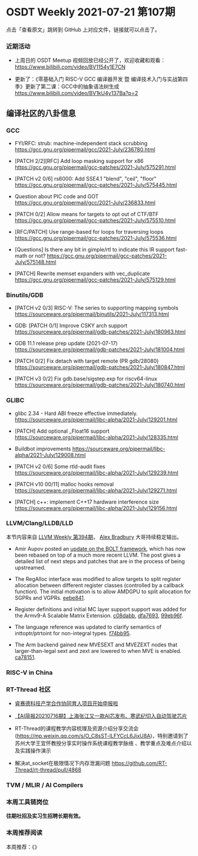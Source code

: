 # OSDT Weekly 2021-07-21 第107期

点击「查看原文」跳转到 GitHub 上对应文件，链接就可以点击了。

### 近期活动

- 上周日的 OSDT Meetup 视频回放已经公开了，欢迎收藏和观看：
  https://www.bilibili.com/video/BV1154y1E7CN

- 更新了：《零基础入门 RISC-V GCC 编译器开发 暨 编译技术入门与实战第四季》更新了第二课：GCC中的抽象语法树生成
  https://www.bilibili.com/video/BV1kU4y137Ba?p=2

## 编译社区的八卦信息

### GCC

- FYI/RFC: strub: machine-independent stack scrubbing
  https://gcc.gnu.org/pipermail/gcc/2021-July/236780.html

- [PATCH 2/2][RFC] Add loop masking support for x86
  https://gcc.gnu.org/pipermail/gcc-patches/2021-July/575291.html

- [PATCH v2 0/6] rs6000: Add SSE4.1 "blend", "ceil", "floor"
  https://gcc.gnu.org/pipermail/gcc-patches/2021-July/575445.html

- Question about PIC code and GOT
  https://gcc.gnu.org/pipermail/gcc/2021-July/236833.html

- [PATCH 0/2] Allow means for targets to opt out of CTF/BTF
  https://gcc.gnu.org/pipermail/gcc-patches/2021-July/575510.html

- [RFC/PATCH] Use range-based for loops for traversing loops
  https://gcc.gnu.org/pipermail/gcc-patches/2021-July/575536.html

- [Questions] Is there any bit in gimple/rtl to indicate this IR support fast-math or not?
  https://gcc.gnu.org/pipermail/gcc-patches/2021-July/575148.html

- [PATCH] Rewrite memset expanders with vec_duplicate
  https://gcc.gnu.org/pipermail/gcc-patches/2021-July/575129.html

### Binutils/GDB

- [PATCH v2 0/3] RISC-V: The series to supporting mapping symbols
  https://sourceware.org/pipermail/binutils/2021-July/117313.html

- GDB: [PATCH 0/1] Improve CSKY arch support
  https://sourceware.org/pipermail/gdb-patches/2021-July/180963.html

- GDB 11.1 release prep update (2021-07-17)
  https://sourceware.org/pipermail/gdb-patches/2021-July/181004.html

- [PATCH 0/2] Fix detach with target remote (PR gdb/28080)
  https://sourceware.org/pipermail/gdb-patches/2021-July/180847.html

- [PATCH v3 0/2] Fix gdb.base/sigstep.exp for riscv64-linux
  https://sourceware.org/pipermail/gdb-patches/2021-July/180740.html

### GLIBC

- glibc 2.34 - Hard ABI freeze effective immediately.
  https://sourceware.org/pipermail/libc-alpha/2021-July/129201.html

- [PATCH] Add optional _Float16 support
  https://sourceware.org/pipermail/libc-alpha/2021-July/128335.html

- Buildbot improvements
  https://sourceware.org/pipermail/libc-alpha/2021-July/129008.html

- [PATCH v2 0/6] Some rtld-audit fixes
  https://sourceware.org/pipermail/libc-alpha/2021-July/129239.html

- [PATCH v10 00/11] malloc hooks removal
  https://sourceware.org/pipermail/libc-alpha/2021-July/129271.html

- [PATCH] c++: implement C++17 hardware interference size
  https://sourceware.org/pipermail/libc-alpha/2021-July/129156.html

### LLVM/Clang/LLDB/LLD

本节内容来自 [LLVM Weekly 第394期](http://llvmweekly.org/issue/394)，
[Alex Bradbury](https://www.linkedin.com/in/alex-bradbury/) 大哥持续稳定输出。

* Amir Aupov posted an [update on the BOLT framework](https://lists.llvm.org/pipermail/llvm-dev/2021-July/151755.html), which has now been rebased on top of a much more recent LLVM. The post gives a detailed list of next steps and patches that are in the process of being upstreamed.

* The RegAlloc interface was modified to allow targets to split register allocation between different register classes (controlled by a callback function). The initial motivation is to allow AMDGPU to split allocation for SGPRs and VGPRs. [eebe841](https://reviews.llvm.org/rGeebe841a47cb).

* Register definitions and initial MC layer support support was added for the Armv9-A Scalable Matrix Extension.
  [c08dabb](https://reviews.llvm.org/rGc08dabb0f476),
  [dfa7693](https://reviews.llvm.org/rGdfa76933c296),
  [99eb96f](https://reviews.llvm.org/rG99eb96f03186).

* The language reference was updated to clarify semantics of inttoptr/ptrtoint for non-integral types. [f74bb95](https://reviews.llvm.org/rGf74bb95bbe4d).

* The Arm backend gained new MVESEXT and MVEZEXT nodes that larger-than-legal sext and zext are lowered to when MVE is enabled.
  [ca78151](https://reviews.llvm.org/rGca78151001d8).

### RISC-V in China

### RT-Thread 社区

- [睿赛德科技产学合作协同育人项目开始申报啦](https://mp.weixin.qq.com/s/EEuVWKOwyRq0HqeQDbCDBw)

- [【AI简报20210716期】上海张江又一款AI芯发布、寒武纪切入自动驾驶芯片](https://mp.weixin.qq.com/s/tdgstNEZBlEbkyy_Xp7DiQ)

- RT-Thread的课程教学内容梳理及资源介绍分享交流会 (https://mp.weixin.qq.com/s/O_C8sST-lLFYCcL6JixU8A)，特别邀请到了苏州大学王宜怀教授分享实时操作系统课程教学脉络 、教学重点及难点介绍以及实践操作演示

- 解决at_socket在极限情况下内存泄漏问题  https://github.com/RT-Thread/rt-thread/pull/4868


### TVM / MLIR / AI Compilers

### 本周工具链岗位

**往期社招及实习生招聘长期有效。**

### 本周推荐阅读

本周推荐：《》
